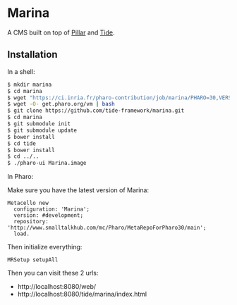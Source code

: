 Marina
=====

A CMS built on top of [Pillar](http://www.smalltalkhub.com/#!/~Pier/Pillar) and [Tide](https://github.com/tide-framework/tide).

## Installation

In a shell:

```bash
$ mkdir marina
$ cd marina
$ wget "https://ci.inria.fr/pharo-contribution/job/marina/PHARO=30,VERSION=development,VM=vm/lastSuccessfulBuild/artifact/Marina.zip"
$ wget -O- get.pharo.org/vm | bash
$ git clone https://github.com/tide-framework/marina.git
$ cd marina
$ git submodule init
$ git submodule update
$ bower install
$ cd tide
$ bower install
$ cd ../..
$ ./pharo-ui Marina.image
```

In Pharo:

Make sure you have the latest version of Marina:

```smalltalk
Metacello new
  configuration: 'Marina';
  version: #development;
  repository: 'http://www.smalltalkhub.com/mc/Pharo/MetaRepoForPharo30/main';
  load.
```

Then initialize everything:

```
MRSetup setupAll
```

Then you can visit these 2 urls:

- http://localhost:8080/web/
- http://localhost:8080/tide/marina/index.html
